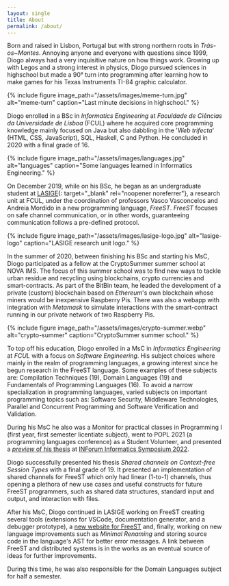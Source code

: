 ```yaml
---
layout: single
title: About
permalink: /about/
---
```


<!-- Intro -->
Born and raised in Lisbon, Portugal but with strong northern roots in *Trás-os~Montes*. Annoying 
    anyone and everyone with questions since 1999, Diogo always had a very inquisitive nature on 
    how things work. Growing up with Legos and a strong interest in physics, Diogo pursued sciences 
    in highschool but made a 90° turn into programming after learning how to make games for his 
    Texas Instruments TI-84 graphic calculator.

<!-- ![meme-turn](/assets/images/meme-turn.jpg){: .align-center} -->
{% include figure image_path="/assets/images/meme-turn.jpg" alt="meme-turn" caption="Last minute decisions in highschool." %}



<!-- Education - BSc -->
Diogo enrolled in a BSc in *Informatics Engineering* at *Faculdade de Ciências da Universidade de 
    Lisboa* (FCUL) where he acquired core programming knowledge mainly focused on Java but also dabbling 
    in the '*Web trifecta*' (HTML, CSS, JavaScript), SQL, Haskell, C and Python. He concluded
    in 2020 with a final grade of 16.

<!-- ![languages](/assets/images/languages.jpg){: .align-center} -->
{% include figure image_path="/assets/images/languages.jpg" alt="languages" caption="Some languages learned in Informatics Engineering." %}



<!-- Begun in LASIGE as Undergraduate Student -->
On December 2019, while on his BSc, he began as an undergraduate student at 
    [LASIGE][lasige]{: target="_blank" rel="noopener noreferrer"}, a research unit at FCUL, 
    under the coordination of professors Vasco Vasconcelos and Andreia Mordido in a new programming 
    language, *FreeST*. *FreeST* focuses on safe channel communication, or in other words, 
    guaranteeing communication follows a pre-defined protocol. 

<!-- ![lasige-logo](/assets/images/lasige-logo.jpg){: .align-center} -->
{% include figure image_path="/assets/images/lasige-logo.jpg" alt="lasige-logo" caption="LASIGE research unit logo." %}



<!-- Experience - Bee2Waste -->
In the summer of 2020, between finishing his BSc and starting his MsC, Diogo participated as a 
    fellow at the CryptoSummer summer school at NOVA IMS. The focus of this summer school was to 
    find new ways to tackle urban residue and recycling using blockchains, crypto currencies and 
    smart-contracts. As part of the BitBin team, he leaded the development of a private (custom)
    blockchain based on *Ethereum*'s own blockchain whose miners would be inexpensive Raspberry Pis.
    There was also a webapp with integration with *Metamask* to simulate interactions with the 
    smart-contract running in our private network of two Raspberry Pis. 

<!-- TODO: final report? https://novacidade.pt/wp-content/uploads/2020/11/Annexe-4.1_-BitBin.pdf -->
<!-- TODO: link to project? part of portfolio? -->

{% include figure image_path="/assets/images/crypto-summer.webp" alt="crypto-summer" caption="CryptoSummer summer school." %} 



<!-- Education - MsC -->
To top off his education, Diogo enrolled in a MsC in *Informatics Engineering* at *FCUL* with a
    focus on *Software Engineering*. His subject choices where mainly in the realm of programming 
    languages, a growing interest since he begun research in the FreeST language. Some examples
    of these subjects are: Compilation Techniques (19), Domain Languages (19) and Fundamentals of 
    Programming Languages (16). To avoid a narrow specialization in programming languages, 
    varied subjects on important programming topics such as: Software Security, Middleware
    Technologies, Parallel and Concurrent Programming and Software Verification and Validation.



<!-- Experience - Monitor in practical classes in Programming I (main language Python) -->
<!-- Student volunteer @ POPL -->
<!-- Experience - INForum -->
During his MsC he also was a Monitor for practical classes in Programming I (first year, first
    semester licentiate subject), went to POPL 2021 (a programming languages conference) as a 
    Student Volunteer, and presented a [*preview* of his thesis][inforum-paper] at 
    [INForum Informatics Symposium 2022][inforum].



<!-- Education - Thesis -->
Diogo successfully presented his thesis *Shared channels on Context-free Session Types* 
    <!-- [*Shared channels on Context-free Session Types*][thesis]  -->
    with a final grade of 19. It presented an implementation of shared channels for FreeST which 
    only had linear (1-to-1) channels, thus opening a plethora of new use cases and useful 
    constructs for future FreeST programmers, such as shared data structures, standard input and 
    output, and interaction with files.



<!-- Currently working on FreeST (research) -->
<!-- Experience - Responsible for Domain Languages subject for 4 months -->
After his MsC, Diogo continued in LASIGE working on FreeST creating several tools (extensions for
    VSCode, documentation generator, and a debugger prototype), a 
    [new website for FreeST][freest-website] and, finally, working on new language improvements
    such as *Minimal Renaming* and storing source code in the language's AST for better error
    messages. 
    <!-- THIS MIGHT CHANGE IN THE FUTURE -->
    A link between FreeST and distributed systems is in the works as an eventual source of ideas
    for further improvements.

During this time, he was also responsible for the Domain Languages subject for half a semester.

<!-- TODO: link these projects -->


<!-- TODO: the future - interests, favorite topics, future projects, future of programming -->


[lasige]: https://www.lasige.pt/
[crypto-summer]: https://novacidade.pt/formacao/crypto-summer/
[inforum]: https://inforum.org.pt/2022/index.html
[inforum-paper]: https://inforum.org.pt/2022/sites/default/files/2022-09/Actas_INForum.pdf#section.2.3
<!-- [thesis]: TBD -->
[freest-website]: freest-lang.github.io